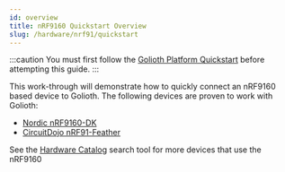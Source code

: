 ```yaml
---
id: overview
title: nRF9160 Quickstart Overview
slug: /hardware/nrf91/quickstart
---
```


:::caution
You must first follow the [Golioth Platform Quickstart](/getting-started) before attempting this guide.
:::

This work-through will demonstrate how to quickly connect an nRF9160 based device to Golioth. The following devices are proven to work with Golioth:
* [Nordic nRF9160-DK](/hardware/catalog/boards/quickstart/arm_nrf9160dk_nrf9160)
* [CircuitDojo nRF91-Feather](/hardware/catalog/boards/quickstart/arm_circuitdojo_feather_nrf9160)

See the [Hardware Catalog](/hardware/catalog) search tool for more devices that use the nRF9160